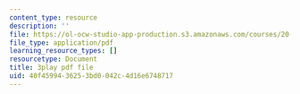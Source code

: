 ```yaml
---
content_type: resource
description: ''
file: https://ol-ocw-studio-app-production.s3.amazonaws.com/courses/20-219-becoming-the-next-bill-nye-writing-and-hosting-the-educational-show-january-iap-2015/40f4599436253bd0042c4d16e6748717_AjK2zF9yN0k.pdf
file_type: application/pdf
learning_resource_types: []
resourcetype: Document
title: 3play pdf file
uid: 40f45994-3625-3bd0-042c-4d16e6748717
---
```

